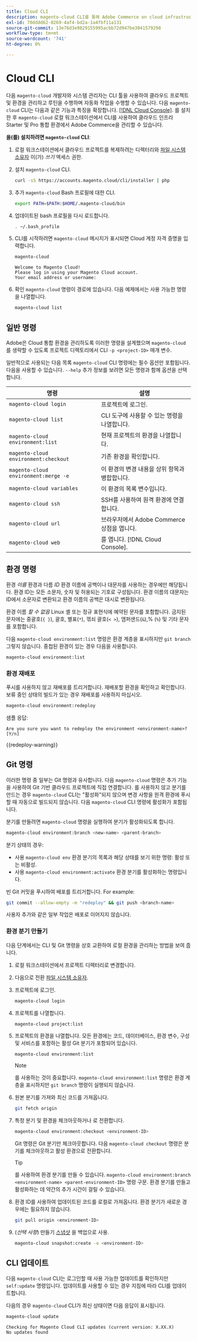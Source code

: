 ```yaml
---
title: Cloud CLI
description: magento-cloud CLI를 통해 Adobe Commerce on cloud infrastructure 프로젝트의 로컬 개발 환경을 관리하는 방법을 알아봅니다.
exl-id: 70dddd62-0269-4af4-bd2a-1a4fbf11a131
source-git-commit: 13e76d3e9829155995acbb72d947be3041579298
workflow-type: tm+mt
source-wordcount: '741'
ht-degree: 0%

---
```



# Cloud CLI

다음 `magento-cloud` 개발자와 시스템 관리자는 CLI 툴을 사용하여 클라우드 프로젝트 및 환경을 관리하고 루틴을 수행하며 자동화 작업을 수행할 수 있습니다. 다음 `magento-cloud` CLI는 다음과 같은 기능과 특징을 확장합니다. [[!DNL Cloud Console]](../../get-started/cloud-console.md). 를 설치한 후 `magento-cloud` 로컬 워크스테이션에서 CLI를 사용하여 클라우드 인프라 Starter 및 Pro 통합 환경에서 Adobe Commerce을 관리할 수 있습니다.

**을(를) 설치하려면 `magento-cloud` CLI**:

1. 로컬 워크스테이션에서 클라우드 프로젝트를 복제하려는 디렉터리와 [파일 시스템 소유자](https://experienceleague.adobe.com/docs/commerce-operations/installation-guide/prerequisites/file-system/configure-permissions.html) 이(가) _쓰기_ 액세스 권한.

1. 설치 `magento-cloud` CLI.

   ```bash
   curl -sS https://accounts.magento.cloud/cli/installer | php
   ```

1. 추가 `magento-cloud` Bash 프로필에 대한 CLI.

   ```bash
   export PATH=$PATH:$HOME/.magento-cloud/bin
   ```

1. 업데이트된 bash 프로필을 다시 로드합니다.

   ```bash
   . ~/.bash_profile
   ```

1. CLI를 시작하려면 `magento-cloud` 메시지가 표시되면 Cloud 계정 자격 증명을 입력합니다.

   ```bash
   magento-cloud
   ```

   ```terminal
   Welcome to Magento Cloud!
   Please log in using your Magento Cloud account.
   Your email address or username:
   ```

1. 확인 `magento-cloud` 명령이 경로에 있습니다. 다음 예제에서는 사용 가능한 명령을 나열합니다.

   ```bash
   magento-cloud list
   ```

## 일반 명령

Adobe은 Cloud 통합 환경을 관리하도록 이러한 명령을 설계했으며 `magento-cloud` 를 생략할 수 있도록 프로젝트 디렉토리에서 CLI `-p <project-ID>` 매개 변수.

일반적으로 사용되는 다음 목록 `magento-cloud` CLI 명령에는 필수 옵션만 포함됩니다. 다음을 사용할 수 있습니다. `--help` 추가 정보를 보려면 모든 명령과 함께 옵션을 선택합니다.

| 명령 | 설명 |
| ------------------------------------ | -------------------------------------------------- |
| `magento-cloud login` | 프로젝트에 로그인. |
| `magento-cloud list` | CLI 도구에 사용할 수 있는 명령을 나열합니다. |
| `magento-cloud environment:list` | 현재 프로젝트의 환경을 나열합니다. |
| `magento-cloud environment:checkout` | 기존 환경을 확인합니다. |
| `magento-cloud environment:merge -e` | 이 환경의 변경 내용을 상위 항목과 병합합니다. |
| `magento-cloud variables` | 이 환경의 목록 변수입니다. |
| `magento-cloud ssh` | SSH를 사용하여 원격 환경에 연결합니다. |
| `magento-cloud url` | 브라우저에서 Adobe Commerce 상점을 엽니다. |
| `magento-cloud web` | 를 엽니다. [!DNL Cloud Console]. |

## 환경 명령

환경 _이름_ 환경과 다름 _ID_ 환경 이름에 공백이나 대문자를 사용하는 경우에만 해당됩니다. 환경 ID는 모든 소문자, 숫자 및 허용되는 기호로 구성됩니다. 환경 이름의 대문자는 ID에서 소문자로 변환되고 환경 이름의 공백은 대시로 변환됩니다.

환경 이름 _할 수 없음_ Linux 셸 또는 정규 표현식에 예약된 문자를 포함합니다. 금지된 문자에는 중괄호(`{ }`), 괄호, 별표(`*`), 꺾쇠 괄호(`< >`), 앰퍼샌드(`&`),% (`%`) 및 기타 문자를 포함합니다.

다음 `magento-cloud environment:list` 명령은 환경 계층을 표시하지만 `git branch` 그렇지 않습니다. 중첩된 환경이 있는 경우 다음을 사용합니다.

```bash
magento-cloud environment:list
```

### 환경 재배포

푸시를 사용하지 않고 재배포를 트리거합니다. 재배포할 환경을 확인하고 확인합니다. 보류 중인 상태의 빌드가 있는 경우 재배포를 사용하지 마십시오.

```bash
magento-cloud environment:redeploy
```

샘플 응답:

```terminal
Are you sure you want to redeploy the environment <environment-name>? [Y/n]
```

{{redeploy-warning}}

## Git 명령

이러한 명령 중 일부는 Git 명령과 유사합니다. 다음 `magento-cloud` 명령은 추가 기능을 사용하여 Git 기반 클라우드 프로젝트에 직접 연결합니다. 를 사용하지 않고 분기를 만드는 경우 `magento-cloud` CLI는 &quot;활성화&quot;되지 않으며 변경 사항을 원격 환경에 푸시할 때 자동으로 빌드되지 않습니다. 다음 `magento-cloud` CLI 명령에 활성화가 포함됩니다.

분기를 만들려면 `magento-cloud` 명령을 실행하여 분기가 활성화되도록 합니다.

```bash
magento-cloud environment:branch <new-name> <parent-branch>
```

분기 상태의 경우:

- 사용 `magento-cloud env` 환경 분기의 목록과 해당 상태를 보기 위한 명령: 활성 또는 비활성.
- 사용 `magento-cloud environment:activate` 환경 분기를 활성화하는 명령입니다.

빈 Git 커밋을 푸시하여 배포를 트리거합니다. For example:

```bash
git commit --allow-empty -m "redeploy" && git push <branch-name>
```

사용자 추가와 같은 일부 작업은 배포로 이어지지 않습니다.

### 환경 분기 만들기

다음 단계에서는 CLI 및 Git 명령을 상호 교환하여 로컬 환경을 관리하는 방법을 보여 줍니다.

1. 로컬 워크스테이션에서 프로젝트 디렉터리로 변경합니다.

1. 다음으로 전환 [파일 시스템 소유자](https://experienceleague.adobe.com/docs/commerce-operations/installation-guide/prerequisites/file-system/configure-permissions.html).

1. 프로젝트에 로그인.

   ```bash
   magento-cloud login
   ```

1. 프로젝트를 나열합니다.

   ```bash
   magento-cloud project:list
   ```

1. 프로젝트의 환경을 나열합니다. 모든 환경에는 코드, 데이터베이스, 환경 변수, 구성 및 서비스를 포함하는 활성 Git 분기가 포함되어 있습니다.

   ```bash
   magento-cloud environment:list
   ```

   >[!NOTE]
   >
   >를 사용하는 것이 중요합니다. `magento-cloud environment:list` 명령은 환경 계층을 표시하지만 `git branch` 명령이 실행되지 않습니다.

1. 원본 분기를 가져와 최신 코드를 가져옵니다.

   ```bash
   git fetch origin
   ```

1. 특정 분기 및 환경을 체크아웃하거나 로 전환합니다.

   ```bash
   magento-cloud environment:checkout <environment-ID>
   ```

   Git 명령은 Git 분기만 체크아웃합니다. 다음 `magento-cloud checkout` 명령은 분기를 체크아웃하고 활성 환경으로 전환합니다.

   >[!TIP]
   >
   >를 사용하여 환경 분기를 만들 수 있습니다. `magento-cloud environment:branch <environment-name> <parent-environment-ID>` 명령 구문. 환경 분기를 만들고 활성화하는 데 약간의 추가 시간이 걸릴 수 있습니다.

1. 환경 ID를 사용하여 업데이트된 코드를 로컬로 가져옵니다. 환경 분기가 새로운 경우에는 필요하지 않습니다.

   ```bash
   git pull origin <environment-ID>
   ```

1. (_선택 사항_) 만들기 [스냅샷](../storage/snapshots.md) 을 백업으로 사용.

   ```bash
   magento-cloud snapshot:create -e <environment-ID>
   ```

## CLI 업데이트

다음 `magento-cloud` CLI는 로그인할 때 사용 가능한 업데이트를 확인하지만 `self:update` 명령입니다. 업데이트를 사용할 수 있는 경우 지침에 따라 CLI를 업데이트합니다.

다음의 경우 `magento-cloud` CLI가 최신 상태이면 다음 응답이 표시됩니다.

```bash
magento-cloud update
```

```terminal
Checking for Magento Cloud CLI updates (current version: X.XX.X)
No updates found
```

